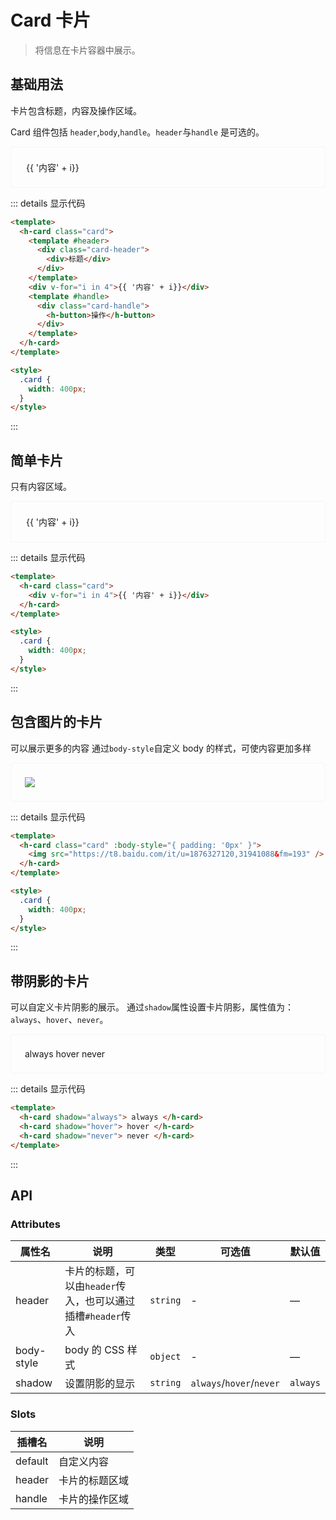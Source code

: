 <style scoped>
.example {
  border: 1px solid #f5f5f5;
  border-radius: 5px;
  padding:20px;
}
.example div {
  justify-content: space-between;
  flex-wrap: wrap;
  margin: 2px;
}


.card{
  width: 400px;
}
</style>

# Card 卡片

> 将信息在卡片容器中展示。

## 基础用法

卡片包含标题，内容及操作区域。

Card 组件包括 `header`,`body`,`handle`。`header`与`handle` 是可选的。

<div class="example">
    <div >
        <h-card class="card">
          <template #header>
            <div class="card-header">
              <div>标题</div>
            </div>
          </template>
          <div v-for="i in 4">
            {{ '内容' + i}}
          </div>
          <template #handle>
            <div class="card-handle">
              <h-button>操作</h-button>
            </div>
          </template>
        </h-card>
    </div>
</div>

::: details 显示代码

```html
<template>
  <h-card class="card">
    <template #header>
      <div class="card-header">
        <div>标题</div>
      </div>
    </template>
    <div v-for="i in 4">{{ '内容' + i}}</div>
    <template #handle>
      <div class="card-handle">
        <h-button>操作</h-button>
      </div>
    </template>
  </h-card>
</template>

<style>
  .card {
    width: 400px;
  }
</style>
```

:::

## 简单卡片

只有内容区域。

<div class="example">
    <div >
        <h-card class="card">
          <div v-for="i in 4">
            {{ '内容' + i}}
          </div>
        </h-card>
    </div>
</div>

::: details 显示代码

```html
<template>
  <h-card class="card">
    <div v-for="i in 4">{{ '内容' + i}}</div>
  </h-card>
</template>

<style>
  .card {
    width: 400px;
  }
</style>
```

:::

## 包含图片的卡片

可以展示更多的内容
通过`body-style`自定义 body 的样式，可使内容更加多样

<div class="example">
    <div >
        <h-card class="card" :body-style="{ padding: '0px' }">
          <img src="https://t8.baidu.com/it/u=1876327120,31941088&fm=193"/>
        </h-card>
    </div>
</div>

::: details 显示代码

```html
<template>
  <h-card class="card" :body-style="{ padding: '0px' }">
    <img src="https://t8.baidu.com/it/u=1876327120,31941088&fm=193" />
  </h-card>
</template>

<style>
  .card {
    width: 400px;
  }
</style>
```

:::

## 带阴影的卡片

可以自定义卡片阴影的展示。
通过`shadow`属性设置卡片阴影，属性值为：`always`、`hover`、`never`。

<div class="example">
    <div >
        <h-card shadow="always">
          always
        </h-card>
        <h-card shadow="hover">
          hover
        </h-card>
        <h-card shadow="never">
          never
        </h-card>
    </div>
</div>

::: details 显示代码

```html
<template>
  <h-card shadow="always"> always </h-card>
  <h-card shadow="hover"> hover </h-card>
  <h-card shadow="never"> never </h-card>
</template>
```

:::

## API

### Attributes

| 属性名     | 说明                                                        | 类型     | 可选值                   | 默认值   |
| ---------- | ----------------------------------------------------------- | -------- | ------------------------ | -------- |
| header     | 卡片的标题，可以由`header`传入，也可以通过插槽`#header`传入 | `string` | -                        | —        |
| body-style | body 的 CSS 样式                                            | `object` | -                        | —        |
| shadow     | 设置阴影的显示                                              | `string` | `always`/`hover`/`never` | `always` |

### Slots

| 插槽名  | 说明           |
| ------- | -------------- |
| default | 自定义内容     |
| header  | 卡片的标题区域 |
| handle  | 卡片的操作区域 |
